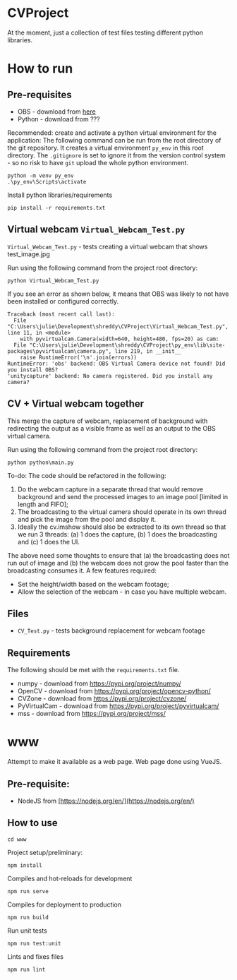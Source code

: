 # CVProject

At the moment, just a collection of test files testing different python libraries. 

# How to run
## Pre-requisites
* OBS - download from [here](https://obsproject.com/download)
* Python - download from ???

Recommended: create and activate a python virtual environment for the application:
The following command can be run from the root directory of the git repository. 
It creates a virtual environment `py_env` in this root directory. The `.gitignore`
is set to ignore it from the version control system - so no risk to have `git` upload
the whole python environment.

```
python -m venv py_env
.\py_env\Scripts\activate
```

Install python libraries/requirements

```
pip install -r requirements.txt
```

## Virtual webcam `Virtual_Webcam_Test.py`
`Virtual_Webcam_Test.py` - tests creating a virtual webcam that shows test_image.jpg

Run using the following command from the project root directory:

```
python Virtual_Webcam_Test.py
```

If you see an error as shown below, it means that OBS was likely to not have been installed or 
configured correctly.

```
Traceback (most recent call last):
  File "C:\Users\julie\Development\shreddy\CVProject\Virtual_Webcam_Test.py", line 11, in <module>
    with pyvirtualcam.Camera(width=640, height=480, fps=20) as cam:
  File "C:\Users\julie\Development\shreddy\CVProject\py_env\lib\site-packages\pyvirtualcam\camera.py", line 219, in __init__
    raise RuntimeError('\n'.join(errors))
RuntimeError: 'obs' backend: OBS Virtual Camera device not found! Did you install OBS?
'unitycapture' backend: No camera registered. Did you install any camera?
```

## CV + Virtual webcam together
This merge the capture of webcam, replacement of background with redirecting the output as a visible frame as well as an output to the OBS virtual camera.

Run using the following command from the project root directory:

```
python python\main.py
```

To-do: The code should be refactored in the following:
1. Do the webcam capture in a separate thread that would remove background and send the processed images to an image pool [limited in length and FIFO];
2. The broadcasting to the virtual camera should operate in its own thread and pick the image from the pool and display it.
3. Ideally the cv.imshow should also be extracted to its own thread so that we run 3 threads: (a) 1 does the capture, (b) 1 does the broadcasting and (c) 1 does the UI.

The above need some thoughts to ensure that (a) the broadcasting does not run out of image and (b) the webcam does not grow the pool faster than the broadcasting consumes it. A few features required:
* Set the height/width based on the webcam footage;
* Allow the selection of the webcam - in case you have multiple webcam.


## Files
* `CV_Test.py` - tests background replacement for webcam footage

## Requirements
The following should be met with the `requirements.txt` file.
* numpy - download from https://pypi.org/project/numpy/
* OpenCV - download from https://pypi.org/project/opencv-python/
* CVZone - download from https://pypi.org/project/cvzone/
* PyVirtualCam - download from https://pypi.org/project/pyvirtualcam/
* mss - download from https://pypi.org/project/mss/

# www
Attempt to make it available as a web page. Web page done using VueJS.

## Pre-requisite:
* NodeJS from [https://nodejs.org/en/](https://nodejs.org/en/)

## How to use

```
cd www
```

Project setup/preliminary:
```
npm install
```

Compiles and hot-reloads for development
```
npm run serve
```

Compiles for deployment to production
```
npm run build
```
Run unit tests
```
npm run test:unit
```

Lints and fixes files
```
npm run lint
```


